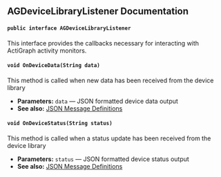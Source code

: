 ## AGDeviceLibraryListener Documentation

#### `public interface AGDeviceLibraryListener`

This interface provides the callbacks necessary for interacting with ActiGraph activity monitors.

#### `void OnDeviceData(String data)`

This method is called when new data has been received from the device library

 * **Parameters:** `data` — JSON formatted device data output
 * **See also:** <a href="file:JSON_Message_Definitions.pdf">JSON Message Definitions</a>

#### `void OnDeviceStatus(String status)`

This method is called when a status update has been received from the device library

 * **Parameters:** `status` — JSON formatted device status output
 * **See also:** <a href="file:JSON_Message_Definitions.pdf">JSON Message Definitions</a>
